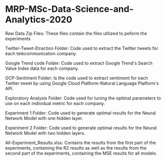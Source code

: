 # MRP-MSc-Data-Science-and-Analytics-2020

Raw Data Zip Files:
These files contain the files utilized to peform the experiments

Twitter-Tweet-Etraction Folder:
Code used to extract the Twitter tweets for each telecommunication company.

Google Trend code Folder:
Code used to extract Google Trend's Search Value Index data for each company.

GCP-Sentiment Folder: 
Is the code used to extract sentiment for each Twitter tweet by using Google Cloud Platform-Natural Language Platform's API.

Exploratory Analysis Folder:
Code used for tuning the optimal parameters to use on each individual metric for each company.

Experiment 1 Folder:
Code used to generate optimal results for the Neural Network Model with one hidden layer.

Experiment 2 Folder:
Code used to generate optimal results for the Neural Network Model with two hidden layers.

All-Experiment_Results.xlsx:
Contains the results from the first part of the experiments, containing the R2 results as well as the results from the second part of the experiments, containing the MSE results for all models.
